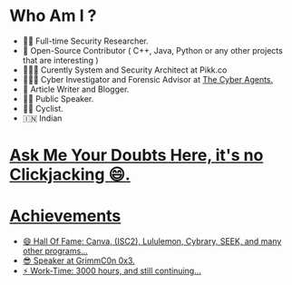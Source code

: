 # Who Am I ? 

- 👨‍💻 Full-time Security Researcher.
- 🌱 Open-Source Contributor ( C++, Java, Python or any other projects that are interesting )
- 🧑🏾‍💻 Curently System and Security Architect at Pikk.co
- 🕵🏻‍♀️ Cyber Investigator and Forensic Advisor at <a href = "https://techagents.in/index.php/team1/">The Cyber Agents.</a>
- 👯 Article Writer and Blogger.
- 🤵🏻 Public Speaker.
- 🚴🏿 Cyclist.
- 🇮🇳  Indian

 <h1> <a href = "https://www.quora.com/q/xutlhmgrwldfziek?invite_code=eYwiDitSr01ZP73W6oGS">Ask Me Your Doubts Here, it's no Clickjacking 😄.</h1>

# Achievements
- 😄 Hall Of Fame: Canva, (ISC2), Lululemon, Cybrary, SEEK, and many other programs...
- 😎 Speaker at GrimmC0n 0x3.
- ⚡ Work-Time: 3000 hours, and still continuing...


  
